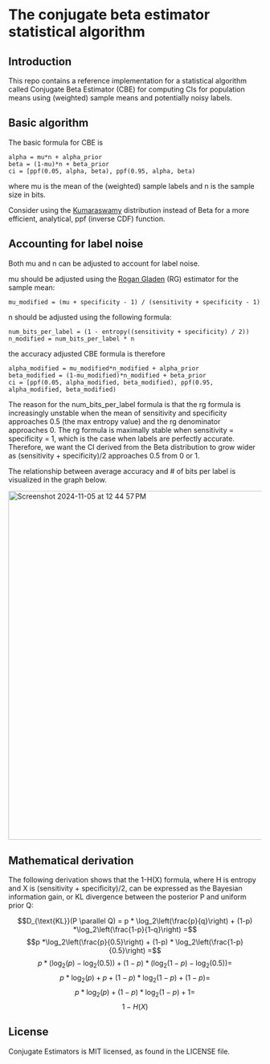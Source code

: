 
# The conjugate beta estimator statistical algorithm


## Introduction
This repo contains a reference implementation for a statistical algorithm called
Conjugate Beta Estimator (CBE) for computing
CIs for population means using (weighted) sample means and
potentially noisy labels.

## Basic algorithm
The basic formula for CBE is

    alpha = mu*n + alpha_prior
    beta = (1-mu)*n + beta_prior
    ci = [ppf(0.05, alpha, beta), ppf(0.95, alpha, beta)

where mu is the mean of the (weighted) sample labels and n is the sample size in bits.

Consider using the [Kumaraswamy](https://en.wikipedia.org/wiki/Kumaraswamy_distribution) distribution
instead of Beta for a more efficient, analytical, ppf (inverse CDF) function.

## Accounting for label noise
Both mu and n can be adjusted to account for label noise.

mu should be adjusted using the [Rogan Gladen](https://en.wikipedia.org/wiki/Beth_Gladen) (RG) estimator for the sample mean:

    mu_modified = (mu + specificity - 1) / (sensitivity + specificity - 1)

n should be adjusted using the following formula:

    num_bits_per_label = (1 - entropy((sensitivity + specificity) / 2))
    n_modified = num_bits_per_label * n

the accuracy adjusted CBE formula is therefore

    alpha_modified = mu_modified*n_modified + alpha_prior
    beta_modified = (1-mu_modified)*n_modified + beta_prior
    ci = [ppf(0.05, alpha_modified, beta_modified), ppf(0.95, alpha_modified, beta_modified)

The reason for the num_bits_per_label formula is that the rg formula is increasingly unstable when
the mean of sensitivity and specificity approaches 0.5 (the max entropy value) and the
rg denominator approaches 0. The rg formula
is maximally stable when sensitivity = specificity = 1, which is the case when labels are perfectly
accurate. Therefore, we want the CI derived from the Beta distribution to grow wider as
(sensitivity + specificity)/2 approaches 0.5 from 0 or 1.

The relationship between average accuracy and # of bits per label is visualized in the graph below.

<img width="695" alt="Screenshot 2024-11-05 at 12 44 57 PM" src="https://github.com/user-attachments/assets/975f7141-6ed6-4327-9035-052b419fbc51">

## Mathematical derivation

The following derivation shows that the 1-H(X) formula, where H is entropy and X is (sensitivity + specificity)/2, can be expressed as the Bayesian information gain, or KL divergence
between the posterior P and uniform prior Q:

$$D_{\text{KL}}(P \parallel Q) = p * \log_2\left(\frac{p}{q}\right) + (1-p) *\log_2\left(\frac{1-p}{1-q}\right) =$$
$$p *\log_2\left(\frac{p}{0.5}\right) + (1-p) * \log_2\left(\frac{1-p}{0.5}\right) =$$
$$p *\left(\log_2(p) - \log_2(0.5)\right) + (1-p) * \left(\log_2(1-p) - \log_2(0.5)\right) =$$
$$p *\log_2(p) + p + (1-p) *\log_2(1-p) + (1-p) =$$
$$p *\log_2(p) + (1-p) * \log_2(1-p) + 1 = $$
$$ 1 - H(X) $$

## License
Conjugate Estimators is MIT licensed, as found in the LICENSE file.
